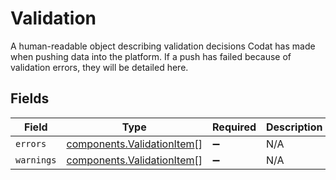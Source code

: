 # Validation

A human-readable object describing validation decisions Codat has made when pushing data into the platform. If a push has failed because of validation errors, they will be detailed here.


## Fields

| Field                                                                    | Type                                                                     | Required                                                                 | Description                                                              |
| ------------------------------------------------------------------------ | ------------------------------------------------------------------------ | ------------------------------------------------------------------------ | ------------------------------------------------------------------------ |
| `errors`                                                                 | [components.ValidationItem](../../models/components/validationitem.md)[] | :heavy_minus_sign:                                                       | N/A                                                                      |
| `warnings`                                                               | [components.ValidationItem](../../models/components/validationitem.md)[] | :heavy_minus_sign:                                                       | N/A                                                                      |